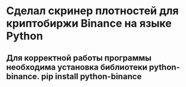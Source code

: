 <h1>
Сделал скринер плотностей для криптобиржи Binance на языке Python
</h1>

<h2>
Для корректной работы программы необходима установка библиотеки python-binance. pip install python-binance
</h2>